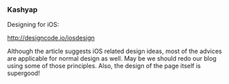 ### Kashyap

Designing for iOS:

http://designcode.io/iosdesign

Although the article suggests iOS related design ideas, most of the
advices are applicable for normal design as well. May be we should redo
our blog using some of those principles. Also, the design of the page
itself is supergood!
